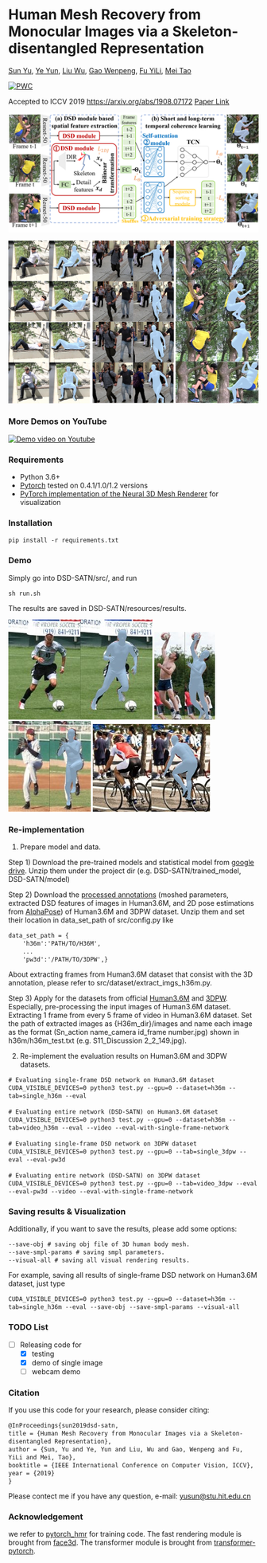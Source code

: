 # Human Mesh Recovery from Monocular Images via a Skeleton-disentangled Representation

[Sun Yu](https://scholar.google.com/citations?hl=en&user=fkGxgrsAAAAJ), [Ye Yun](https://scholar.google.com/citations?hl=en&user=wxvX51gAAAAJ), [Liu Wu](https://scholar.google.com/citations?hl=en&user=rQpizr0AAAAJ), [Gao Wenpeng](http://homepage.hit.edu.cn/wpgao), [Fu YiLi](http://homepage.hit.edu.cn/fuyili), [Mei Tao](https://scholar.google.com/citations?user=7Yq4wf4AAAAJ)

[![PWC](https://img.shields.io/endpoint.svg?url=https://paperswithcode.com/badge/human-mesh-recovery-from-monocular-images-via/3d-human-pose-estimation-on-3dpw)](https://paperswithcode.com/sota/3d-human-pose-estimation-on-3dpw?p=human-mesh-recovery-from-monocular-images-via)

Accepted to ICCV 2019 https://arxiv.org/abs/1908.07172 [Paper Link](https://arxiv.org/abs/1908.07172)

![Framework](https://github.com/Arthur151/DSD-SATN/blob/master/resources/Framework.png)

![Demo Image](https://github.com/Arthur151/DSD-SATN/blob/master/resources/results/video_result.png)

### More Demos on YouTube
[![Demo video on Youtube](http://i3.ytimg.com/vi/GG-8If4uVQM/maxresdefault.jpg)](https://youtu.be/GG-8If4uVQM=640x360)

### Requirements
- Python 3.6+
- [Pytorch](https://pytorch.org/) tested on 0.4.1/1.0/1.2 versions
- [PyTorch implementation of the Neural 3D Mesh Renderer](https://github.com/daniilidis-group/neural_renderer) for visualization

### Installation
```
pip install -r requirements.txt
```

### Demo

Simply go into DSD-SATN/src/, and run
```
sh run.sh
```
The results are saved in DSD-SATN/resources/results.

![Demo Results](https://github.com/Arthur151/DSD-SATN/blob/master/resources/results/im0002.jpg)
![Demo Results](https://github.com/Arthur151/DSD-SATN/blob/master/resources/results/im0028.jpg)
![Demo Results](https://github.com/Arthur151/DSD-SATN/blob/master/resources/results/im0069.jpg)
![Demo Results](https://github.com/Arthur151/DSD-SATN/blob/master/resources/results/im0153.jpg)

### Re-implementation

1. Prepare model and data.

Step 1) Download the pre-trained models and statistical model from [google drive](https://drive.google.com/open?id=1lwqCg7AmAN6hklWzWgB1FhLNBDkECdct). Unzip them under the project dir (e.g. DSD-SATN/trained_model, DSD-SATN/model)

Step 2) Download the [processed annotations](https://drive.google.com/open?id=1-SbuyxPduh1drB0BmDZEYsJNlgnRdGgh) (moshed parameters, extracted DSD features of images in Human3.6M, and 2D pose estimations from [AlphaPose](https://github.com/MVIG-SJTU/AlphaPose/tree/pytorch)) of Human3.6M and 3DPW dataset. Unzip them and set their location in data_set_path of src/config.py like
```
data_set_path = {
    'h36m':'PATH/TO/H36M',
    ...
    'pw3d':'/PATH/TO/3DPW',}
```
About extracting frames from Human3.6M dataset that consist with the 3D annotation, please refer to src/dataset/extract_imgs_h36m.py.

Step 3) Apply for the datasets from official [Human3.6M](http://vision.imar.ro/human3.6m/description.php) and [3DPW](https://virtualhumans.mpi-inf.mpg.de/3DPW/). Especially, pre-processing the input images of Human3.6M dataset. Extracting 1 frame from every 5 frame of video in Human3.6M dataset. Set the path of extracted images as {H36m_dir}/images and name each image as the format (Sn_action name_camera id_frame number.jpg) shown in h36m/h36m_test.txt (e.g. S11_Discussion 2_2_149.jpg). 

2. Re-implement the evaluation results on Human3.6M and 3DPW datasets.
```
# Evaluating single-frame DSD network on Human3.6M dataset
CUDA_VISIBLE_DEVICES=0 python3 test.py --gpu=0 --dataset=h36m --tab=single_h36m --eval

# Evaluating entire network (DSD-SATN) on Human3.6M dataset
CUDA_VISIBLE_DEVICES=0 python3 test.py --gpu=0 --dataset=h36m --tab=video_h36m --eval --video --eval-with-single-frame-network

# Evaluating single-frame DSD network on 3DPW dataset
CUDA_VISIBLE_DEVICES=0 python3 test.py --gpu=0 --tab=single_3dpw --eval --eval-pw3d

# Evaluating entire network (DSD-SATN) on 3DPW dataset
CUDA_VISIBLE_DEVICES=0 python3 test.py --gpu=0 --tab=video_3dpw --eval --eval-pw3d --video --eval-with-single-frame-network
```

### Saving results & Visualization

Additionally, if you want to save the results, please add some options:
```
--save-obj # saving obj file of 3D human body mesh.
--save-smpl-params # saving smpl parameters.
--visual-all # saving all visual rendering results.
```
For example, saving all results of single-frame DSD network on Human3.6M dataset, just type
```
CUDA_VISIBLE_DEVICES=0 python3 test.py --gpu=0 --dataset=h36m --tab=single_h36m --eval --save-obj --save-smpl-params --visual-all
```

### TODO List
- [ ] Releasing code for
    - [x] testing
    - [x] demo of single image
    - [ ] webcam demo

### Citation
If you use this code for your research, please consider citing:
```
@InProceedings{sun2019dsd-satn,
title = {Human Mesh Recovery from Monocular Images via a Skeleton-disentangled Representation},
author = {Sun, Yu and Ye, Yun and Liu, Wu and Gao, Wenpeng and Fu, YiLi and Mei, Tao},
booktitle = {IEEE International Conference on Computer Vision, ICCV},
year = {2019}
}
```
Please contect me if you have any question, e-mail: yusun@stu.hit.edu.cn

### Acknowledgement
we refer to [pytorch_hmr](https://github.com/MandyMo/pytorch_HMR) for training code. The fast rendering module is brought from [face3d](https://github.com/YadiraF/face3d). The transformer module is brought from [transformer-pytorch](https://github.com/jadore801120/attention-is-all-you-need-pytorch).
